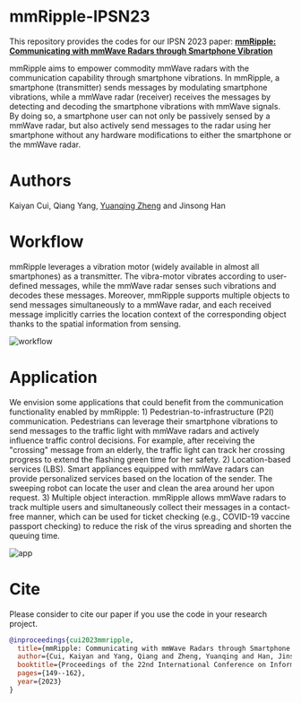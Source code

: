 # mmRipple-IPSN23

This repository provides the codes for our IPSN 2023 paper: 
[**mmRipple: Communicating with mmWave Radars through Smartphone Vibration**](https://dl.acm.org/doi/abs/10.1145/3583120.3586956)

mmRipple aims to empower commodity mmWave radars with the communication capability through smartphone vibrations. In mmRipple, a smartphone (transmitter) sends messages by modulating smartphone vibrations, while a mmWave radar (receiver) receives the messages by detecting and decoding the smartphone vibrations with mmWave signals. By doing so, a smartphone user can not only be passively sensed by a mmWave radar, but also actively send messages to the radar using her smartphone without any hardware modifications to either the smartphone or the mmWave radar.

# Authors
Kaiyan Cui, Qiang Yang, [Yuanqing Zheng](https://www4.comp.polyu.edu.hk/~csyqzheng/) and Jinsong Han

# Workflow
mmRipple leverages a vibration motor (widely available in almost all smartphones) as a transmitter. The vibra-motor vibrates according to user-defined messages, while the mmWave radar senses such vibrations and decodes these messages. Moreover, mmRipple supports multiple objects to send messages simultaneously to a mmWave radar, and each received message implicitly carries the location context of the corresponding object thanks to the spatial information from sensing.

![workflow](https://github.com/Kelly-CUI/mmRipple-IPSN23/assets/77531118/0eba338c-432e-422f-865f-fc90f572fc07)



# Application
We envision some applications that could benefit from the communication functionality enabled by mmRipple: 1) Pedestrian-to-infrastructure (P2I) communication. Pedestrians can leverage their smartphone vibrations to send messages to the traffic light with mmWave radars and actively influence traffic control decisions. For example, after receiving the "crossing" message from an elderly, the traffic light can track her crossing progress to extend the flashing green time for her safety. 2) Location-based services (LBS). Smart appliances equipped with mmWave radars can provide personalized services based on the location of the sender. The sweeping robot can locate the user and clean the area around her upon request. 3) Multiple object interaction. mmRipple allows mmWave radars to track multiple users and simultaneously collect their messages in a contact-free manner, which can be used for ticket checking (e.g., COVID-19 vaccine passport checking) to reduce the risk of the virus spreading and shorten the queuing time.

![app](https://github.com/Kelly-CUI/mmRipple-IPSN23/assets/77531118/d2a32fed-cdc5-4773-a986-3e2277d5daee)


# Cite
Please consider to cite our paper if you use the code in your research project.
```bibtex
@inproceedings{cui2023mmripple,
  title={mmRipple: Communicating with mmWave Radars through Smartphone Vibration},
  author={Cui, Kaiyan and Yang, Qiang and Zheng, Yuanqing and Han, Jinsong},
  booktitle={Proceedings of the 22nd International Conference on Information Processing in Sensor Networks (IPSN)},
  pages={149--162},
  year={2023}
}
```
